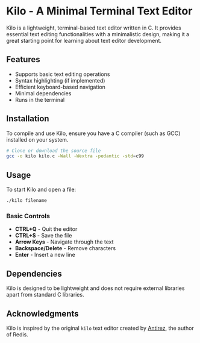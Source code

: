 # Kilo - A Minimal Terminal Text Editor

Kilo is a lightweight, terminal-based text editor written in C. It provides essential text editing functionalities with a minimalistic design, making it a great starting point for learning about text editor development.

## Features

- Supports basic text editing operations
- Syntax highlighting (if implemented)
- Efficient keyboard-based navigation
- Minimal dependencies
- Runs in the terminal

## Installation

To compile and use Kilo, ensure you have a C compiler (such as GCC) installed on your system.

```sh
# Clone or download the source file
gcc -o kilo kilo.c -Wall -Wextra -pedantic -std=c99
```

## Usage

To start Kilo and open a file:

```sh
./kilo filename
```

### Basic Controls

- **CTRL+Q** - Quit the editor
- **CTRL+S** - Save the file
- **Arrow Keys** - Navigate through the text
- **Backspace/Delete** - Remove characters
- **Enter** - Insert a new line

## Dependencies

Kilo is designed to be lightweight and does not require external libraries apart from standard C libraries.

## Acknowledgments

Kilo is inspired by the original `kilo` text editor created by [Antirez](https://github.com/antirez/kilo), the author of Redis.
